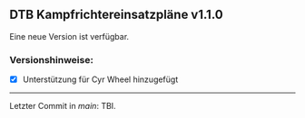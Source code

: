 ﻿## DTB Kampfrichtereinsatzpläne v1.1.0

Eine neue Version ist verfügbar.

### Versionshinweise:

- [x] Unterstützung für Cyr Wheel hinzugefügt

---

Letzter Commit in *main*: TBI.
